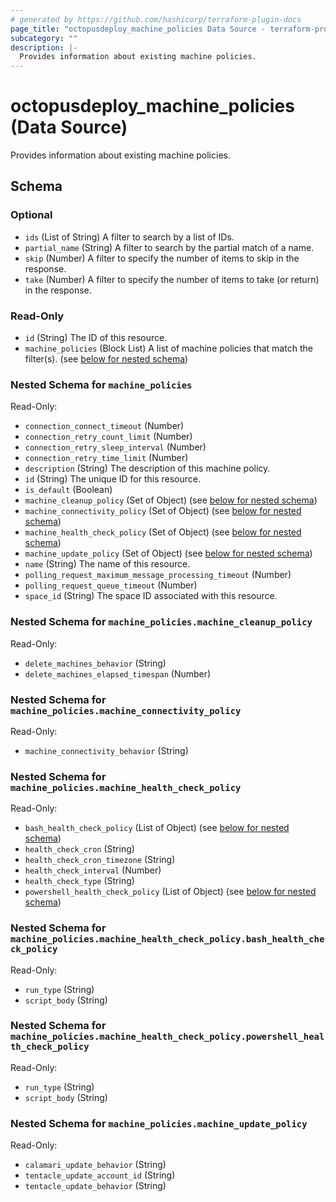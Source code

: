 ```yaml
---
# generated by https://github.com/hashicorp/terraform-plugin-docs
page_title: "octopusdeploy_machine_policies Data Source - terraform-provider-octopusdeploy"
subcategory: ""
description: |-
  Provides information about existing machine policies.
---
```


# octopusdeploy_machine_policies (Data Source)

Provides information about existing machine policies.



<!-- schema generated by tfplugindocs -->
## Schema

### Optional

- `ids` (List of String) A filter to search by a list of IDs.
- `partial_name` (String) A filter to search by the partial match of a name.
- `skip` (Number) A filter to specify the number of items to skip in the response.
- `take` (Number) A filter to specify the number of items to take (or return) in the response.

### Read-Only

- `id` (String) The ID of this resource.
- `machine_policies` (Block List) A list of machine policies that match the filter(s). (see [below for nested schema](#nestedblock--machine_policies))

<a id="nestedblock--machine_policies"></a>
### Nested Schema for `machine_policies`

Read-Only:

- `connection_connect_timeout` (Number)
- `connection_retry_count_limit` (Number)
- `connection_retry_sleep_interval` (Number)
- `connection_retry_time_limit` (Number)
- `description` (String) The description of this machine policy.
- `id` (String) The unique ID for this resource.
- `is_default` (Boolean)
- `machine_cleanup_policy` (Set of Object) (see [below for nested schema](#nestedatt--machine_policies--machine_cleanup_policy))
- `machine_connectivity_policy` (Set of Object) (see [below for nested schema](#nestedatt--machine_policies--machine_connectivity_policy))
- `machine_health_check_policy` (Set of Object) (see [below for nested schema](#nestedatt--machine_policies--machine_health_check_policy))
- `machine_update_policy` (Set of Object) (see [below for nested schema](#nestedatt--machine_policies--machine_update_policy))
- `name` (String) The name of this resource.
- `polling_request_maximum_message_processing_timeout` (Number)
- `polling_request_queue_timeout` (Number)
- `space_id` (String) The space ID associated with this resource.

<a id="nestedatt--machine_policies--machine_cleanup_policy"></a>
### Nested Schema for `machine_policies.machine_cleanup_policy`

Read-Only:

- `delete_machines_behavior` (String)
- `delete_machines_elapsed_timespan` (Number)


<a id="nestedatt--machine_policies--machine_connectivity_policy"></a>
### Nested Schema for `machine_policies.machine_connectivity_policy`

Read-Only:

- `machine_connectivity_behavior` (String)


<a id="nestedatt--machine_policies--machine_health_check_policy"></a>
### Nested Schema for `machine_policies.machine_health_check_policy`

Read-Only:

- `bash_health_check_policy` (List of Object) (see [below for nested schema](#nestedobjatt--machine_policies--machine_health_check_policy--bash_health_check_policy))
- `health_check_cron` (String)
- `health_check_cron_timezone` (String)
- `health_check_interval` (Number)
- `health_check_type` (String)
- `powershell_health_check_policy` (List of Object) (see [below for nested schema](#nestedobjatt--machine_policies--machine_health_check_policy--powershell_health_check_policy))

<a id="nestedobjatt--machine_policies--machine_health_check_policy--bash_health_check_policy"></a>
### Nested Schema for `machine_policies.machine_health_check_policy.bash_health_check_policy`

Read-Only:

- `run_type` (String)
- `script_body` (String)


<a id="nestedobjatt--machine_policies--machine_health_check_policy--powershell_health_check_policy"></a>
### Nested Schema for `machine_policies.machine_health_check_policy.powershell_health_check_policy`

Read-Only:

- `run_type` (String)
- `script_body` (String)



<a id="nestedatt--machine_policies--machine_update_policy"></a>
### Nested Schema for `machine_policies.machine_update_policy`

Read-Only:

- `calamari_update_behavior` (String)
- `tentacle_update_account_id` (String)
- `tentacle_update_behavior` (String)


